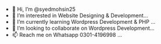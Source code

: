 - 👋 Hi, I’m @syedmohsin25
- 👀 I’m interested in Website Designing & Development...
- 🌱 I’m currently learning Wordpress Development & PHP ...
- 💞️ I’m looking to collaborate on Wordpress Development...
- 📫 Reach me on Whatsapp  0301-4196998 ...

<!---
syedmohsin25/syedmohsin25 is a ✨ special ✨ repository because its `README.md` (this file) appears on your GitHub profile.
You can click the Preview link to take a look at your changes.
--->
